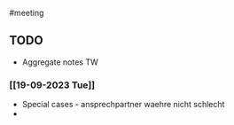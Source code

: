 #meeting

## TODO 

- Aggregate notes TW 

### [[19-09-2023 Tue]]

- Special cases - ansprechpartner waehre nicht schlecht 
- 
